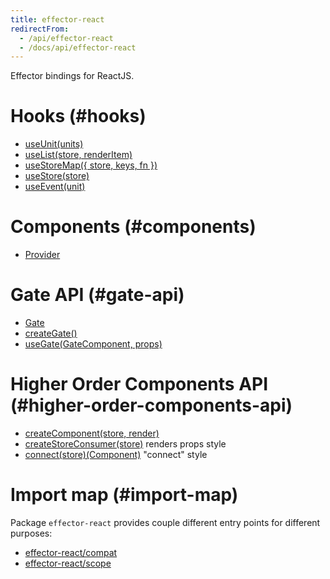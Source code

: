 ```yaml
---
title: effector-react
redirectFrom:
  - /api/effector-react
  - /docs/api/effector-react
---
```


Effector bindings for ReactJS.

# Hooks (#hooks)

- [useUnit(units)](/en/api/effector-react/useUnit)
- [useList(store, renderItem)](/en/api/effector-react/useList)
- [useStoreMap({ store, keys, fn })](/en/api/effector-react/useStoreMap)
- [useStore(store)](/en/api/effector-react/useStore)
- [useEvent(unit)](/en/api/effector-react/useEvent)

# Components (#components)

- [Provider](/en/api/effector-react/Provider)

# Gate API (#gate-api)

- [Gate](/en/api/effector-react/Gate)
- [createGate()](/en/api/effector-react/createGate)
- [useGate(GateComponent, props)](/en/api/effector-react/useGate)

# Higher Order Components API (#higher-order-components-api)

- [createComponent(store, render)](/en/api/effector-react/createComponent)
- [createStoreConsumer(store)](/en/api/effector-react/createStoreConsumer) renders props style
- [connect(store)(Component)](/en/api/effector-react/connect) "connect" style

# Import map (#import-map)

Package `effector-react` provides couple different entry points for different purposes:

- [effector-react/compat](/en/api/effector-react/module/сompat)
- [effector-react/scope](/en/api/effector-react/module/scope)

